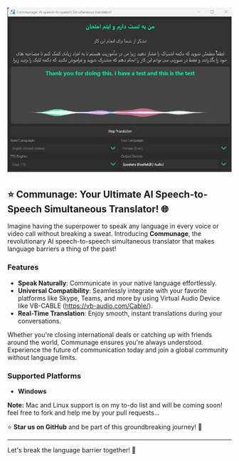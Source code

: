 # ![Communage](./resources/cover.png)

## ⭐️ Communage: Your Ultimate AI Speech-to-Speech Simultaneous Translator! 🌐

Imagine having the superpower to speak any language in every voice or video call without breaking a sweat. Introducing **Communage**, the revolutionary AI speech-to-speech simultaneous translator that makes language barriers a thing of the past!

### Features
- **Speak Naturally**: Communicate in your native language effortlessly.
- **Universal Compatibility**: Seamlessly integrate with your favorite platforms like Skype, Teams, and more by using Virtual Audio Device like VB-CABLE (https://vb-audio.com/Cable/).
- **Real-Time Translation**: Enjoy smooth, instant translations during your conversations.

Whether you're closing international deals or catching up with friends around the world, Communage ensures you're always understood. Experience the future of communication today and join a global community without language limits.

### Supported Platforms
- **Windows**

**Note:** Mac and Linux support is on my to-do list and will be coming soon! feel free to fork and help me by your pull requests...

⭐️ **Star us on GitHub** and be part of this groundbreaking journey! 🚀

---

Let's break the language barrier together! 🌟
